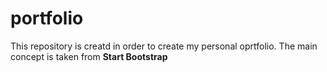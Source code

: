 # portfolio
This repository is creatd in order to create my personal oprtfolio.
The main concept is taken from **Start Bootstrap**